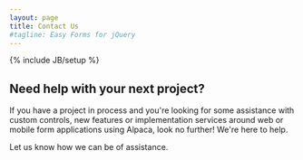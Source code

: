 ```yaml
---
layout: page
title: Contact Us
#tagline: Easy Forms for jQuery
---
```

{% include JB/setup %}


## Need help with your next project?

If you have a project in process and you're looking for some assistance with custom controls, new features or implementation
services around web or mobile form applications using Alpaca, look no further!  We're here to help.

Let us know how we can be of assistance.

<div id="contactus" style="font-size: 13px"></div>

<script type="text/javascript" src="{{ BASE_PATH }}/js/contact.js"></script>
